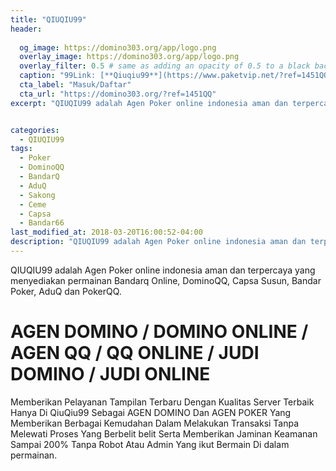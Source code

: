 ```yaml
---
title: "QIUQIU99"
header:
  
  og_image: https://domino303.org/app/logo.png
  overlay_image: https://domino303.org/app/logo.png
  overlay_filter: 0.5 # same as adding an opacity of 0.5 to a black background
  caption: "99Link: [**Qiuqiu99**](https://www.paketvip.net/?ref=1451QQ)"
  cta_label: "Masuk/Daftar"
  cta_url: "https://domino303.org/?ref=1451QQ"
excerpt: "QIUQIU99 adalah Agen Poker online indonesia aman dan terpercaya yang menyediakan permainan Bandarq Online, DominoQQ, Capsa Susun, Bandar Poker, AduQ dan PokerQQ."


categories:
  - QIUQIU99
tags:
  - Poker
  - DominoQQ
  - BandarQ
  - AduQ
  - Sakong
  - Ceme
  - Capsa
  - Bandar66
last_modified_at: 2018-03-20T16:00:52-04:00
description: "QIUQIU99 adalah Agen Poker online indonesia aman dan terpercaya yang menyediakan permainan Bandarq Online, DominoQQ, Capsa Susun, Bandar Poker, AduQ dan PokerQQ."
---
```

QIUQIU99 adalah Agen Poker online indonesia aman dan terpercaya yang menyediakan permainan Bandarq Online, DominoQQ, Capsa Susun, Bandar Poker, AduQ dan PokerQQ.

<h1>AGEN DOMINO / DOMINO ONLINE / AGEN QQ / QQ ONLINE / JUDI DOMINO / JUDI ONLINE</h1>
Memberikan Pelayanan Tampilan Terbaru Dengan Kualitas Server Terbaik Hanya Di QiuQiu99 Sebagai AGEN DOMINO Dan AGEN POKER Yang Memberikan Berbagai Kemudahan Dalam Melakukan Transaksi Tanpa Melewati Proses Yang Berbelit belit Serta Memberikan Jaminan Keamanan Sampai 200% Tanpa Robot Atau Admin Yang ikut Bermain Di dalam permainan.
